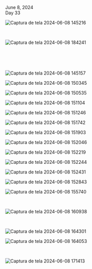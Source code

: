 June 8, 2024<br>
Day 33<br>

![Captura de tela 2024-06-08 145216](https://github.com/user-attachments/assets/6d60b379-bdd7-4c59-acaf-0aad54f56e1c)

<br>

![Captura de tela 2024-06-08 184241](https://github.com/user-attachments/assets/4dc67d96-e9ed-484c-b09a-6097443f7f12)


<br>
<br>


<br>

![Captura de tela 2024-06-08 145157](https://github.com/user-attachments/assets/4775f309-cb3e-4ec7-a804-a81ad17b120a)


![Captura de tela 2024-06-08 150345](https://github.com/user-attachments/assets/c62da90c-988b-4a47-b3a4-600ef300592e)


![Captura de tela 2024-06-08 150535](https://github.com/user-attachments/assets/4a9849f8-d5d4-4c85-991f-81deb71377d9)


![Captura de tela 2024-06-08 151104](https://github.com/user-attachments/assets/f9cf8e15-8856-4b71-a169-88173781b8cb)


![Captura de tela 2024-06-08 151246](https://github.com/user-attachments/assets/f3220614-34c2-41e5-93c3-e4c591fae7b4)


![Captura de tela 2024-06-08 151742](https://github.com/user-attachments/assets/6b88e700-c95c-43a2-ac5b-e2f75b3364f8)


![Captura de tela 2024-06-08 151903](https://github.com/user-attachments/assets/91deb7ef-4f3f-4641-8dd3-fb8763d71a39)


![Captura de tela 2024-06-08 152046](https://github.com/user-attachments/assets/f0b2f824-5710-4225-b39c-8aa5a01953b0)


![Captura de tela 2024-06-08 152219](https://github.com/user-attachments/assets/5f48bd8e-2490-434e-9faf-66d292bd198c)


![Captura de tela 2024-06-08 152244](https://github.com/user-attachments/assets/72ceb36f-cfba-47b0-a8b6-64067f78fe61)


![Captura de tela 2024-06-08 152431](https://github.com/user-attachments/assets/9b6e271b-1919-4c86-835e-af6f42297b12)


![Captura de tela 2024-06-08 152843](https://github.com/user-attachments/assets/f76bb882-b22f-4755-be3f-14aa5582145c)

![Captura de tela 2024-06-08 155740](https://github.com/user-attachments/assets/17a74073-acff-4086-8f30-740223948801)

<br>


![Captura de tela 2024-06-08 160938](https://github.com/user-attachments/assets/e5217672-04c5-4918-aca2-8dbc215792d7)

<br>


![Captura de tela 2024-06-08 164301](https://github.com/user-attachments/assets/9bbb5499-eedf-441e-ad7c-9c39d7b84bab)


![Captura de tela 2024-06-08 164053](https://github.com/user-attachments/assets/ae3b2288-448c-456e-a887-78ccde78494c)

<br>

![Captura de tela 2024-06-08 171413](https://github.com/user-attachments/assets/aeb67072-2b4d-4c1e-bdc9-eea7836361c6)






